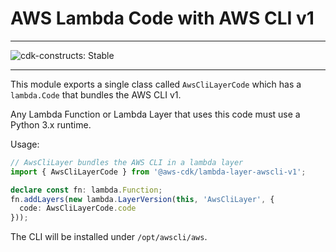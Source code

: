# AWS Lambda Code with AWS CLI v1
<!--BEGIN STABILITY BANNER-->

---

![cdk-constructs: Stable](https://img.shields.io/badge/cdk--constructs-stable-success.svg?style=for-the-badge)

---

<!--END STABILITY BANNER-->


This module exports a single class called `AwsCliLayerCode` which has a `lambda.Code` that bundles the AWS CLI v1.

Any Lambda Function or Lambda Layer that uses this code must use a Python 3.x runtime.

Usage:

```ts
// AwsCliLayer bundles the AWS CLI in a lambda layer
import { AwsCliLayerCode } from '@aws-cdk/lambda-layer-awscli-v1';

declare const fn: lambda.Function;
fn.addLayers(new lambda.LayerVersion(this, 'AwsCliLayer', {
  code: AwsCliLayerCode.code
}));
```

The CLI will be installed under `/opt/awscli/aws`.
